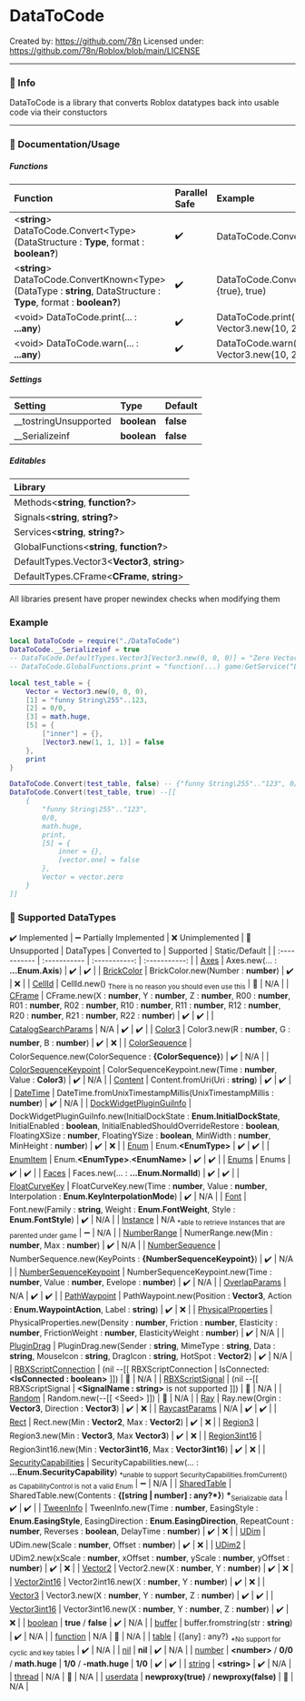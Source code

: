 # DataToCode
Created by: https://github.com/78n
Licensed under: https://github.com/78n/Roblox/blob/main/LICENSE
___
### 📄 Info
DataToCode is a library that converts Roblox datatypes back into usable code via their constuctors
___
### 🔨 Documentation/Usage

##### Functions
| Function | Parallel Safe | Example |
| :----------- | :----------- | :----------- |
| \<**string**\> DataToCode.Convert\<Type\>(DataStructure : **Type**, format : **boolean?**) | ✔️ | DataToCode.Convert({true}, true) |
| \<**string**\> DataToCode.ConvertKnown\<Type\>(DataType : **string**, DataStructure : **Type**, format : **boolean?**) | ✔️ | DataToCode.ConvertKnown("table", {true}, true)
| \<void\> DataToCode.print(... : **...any**) | ✔️ | DataToCode.print("example", 1, Vector3.new(10, 23, 9)) |
| \<void\> DataToCode.warn(... : **...any**) | ✔️ | DataToCode.warn("example", 1, Vector3.new(10, 23, 9)) |

##### Settings
| Setting | Type | Default |
| :----------- | :----------- | :----------- |
| __tostringUnsupported | **boolean** | **false** |
| __Serializeinf | **boolean** | **false** |

##### Editables
| Library |
| :----------- |
| Methods<**string**, **function?**> |
| Signals<**string**, **string?**> |
| Services<**string**, **string?**> |
| GlobalFunctions<**string**, **function?**> |
| DefaultTypes.Vector3<**Vector3**, **string**> |
| DefaultTypes.CFrame<**CFrame**, **string**> |

All libraries present have proper newindex checks when modifying them

### Example
```lua
local DataToCode = require("./DataToCode")
DataToCode.__Serializeinf = true
-- DataToCode.DefaultTypes.Vector3[Vector3.new(0, 0, 0)] = "Zero Vector"
-- DataToCode.GlobalFunctions.print = "function(...) game:GetService("LogService"):Print(...) end)"

local test_table = {
    Vector = Vector3.new(0, 0, 0),
    [1] = "funny String\255"..123,
    [2] = 0/0,
    [3] = math.huge,
    [5] = {
        ["inner"] = {},
        [Vector3.new(1, 1, 1)] = false
    },
    print
}

DataToCode.Convert(test_table, false) -- {"funny String\255".."123", 0/0, math.huge, print, [5] = {inner = {}, [vector.one] = false}, Vector = vector.zero}
DataToCode.Convert(test_table, true) --[[
    {
        "funny String\255".."123",
        0/0,
        math.huge,
        print,
        [5] = {
            inner = {},
            [vector.one] = false
        },
        Vector = vector.zero
    }
]]
```


### 🚧 Supported DataTypes
✔️ Implemented | ➖ Partially Implemented | ❌ Unimplemented | 🚫 Unsupported
| DataTypes | Converted to | Supported | Static/Default |
| :----------- | :----------- | :-----------: | :-----------: |
| [Axes](https://create.roblox.com/docs/reference/engine/datatypes/Axes) | Axes.new(... : **...Enum.Axis**) | ✔️ | ✔️ |
| [BrickColor](https://create.roblox.com/docs/reference/engine/datatypes/BrickColor) | BrickColor.new(Number : **number**) | ✔️ | ❌ |
| [CellId](https://devforum.roblox.com/t/nuke-the-cellid-datatype-low-priority-trivia/360115) | CellId.new() <sub>There is no reason you should even use this</sub> | 🚫 | N/A |
| [CFrame](https://create.roblox.com/docs/reference/engine/datatypes/CFrame) | CFrame.new(X : **number**, Y : **number**, Z : **number**, R00 : **number**, R01 : **number**, R02 : **number**, R10 : **number**, R11 : **number**, R12 : **number**, R20 : **number**, R21 : **number**, R22 : **number**) | ✔️ | ✔️ |
| [CatalogSearchParams](https://create.roblox.com/docs/reference/engine/datatypes/CatalogSearchParams) | N/A | ✔️ | ✔️ |
| [Color3](https://create.roblox.com/docs/reference/engine/datatypes/Color3) | Color3.new(R : **number**, G : **number**, B : **number**) | ✔️ | ❌ |
| [ColorSequence](https://create.roblox.com/docs/reference/engine/datatypes/ColorSequence) | ColorSequence.new(ColorSequence : **{ColorSequence}**) | ✔️ | N/A |
| [ColorSequenceKeypoint](https://create.roblox.com/docs/reference/engine/datatypes/ColorSequenceKeypoint) | ColorSequenceKeypoint.new(Time : **number**, Value : **Color3**) | ✔️ | N/A |
| [Content](https://create.roblox.com/docs/reference/engine/datatypes/Content) | Content.fromUri(Uri : **string**) | ✔️ | ✔️ |
| [DateTime](https://create.roblox.com/docs/reference/engine/datatypes/DateTime) | DateTime.fromUnixTimestampMillis(UnixTimestampMillis : **number**) | ✔️ | N/A |
| [DockWidgetPluginGuiInfo](https://create.roblox.com/docs/reference/engine/datatypes/DockWidgetPluginGuiInfo) | DockWidgetPluginGuiInfo.new(InitialDockState : **Enum.InitialDockState**, InitialEnabled : **boolean**, InitialEnabledShouldOverrideRestore : **boolean**, FloatingXSize : **number**, FloatingYSize : **boolean**, MinWidth : **number**, MinHeight : **number**) | ✔️ | ❌ |
| [Enum](https://create.roblox.com/docs/reference/engine/datatypes/Enum) | Enum.**\<EnumType\>** | ✔️ | ✔️ |
| [EnumItem](https://create.roblox.com/docs/reference/engine/datatypes/EnumItem) | Enum.**\<EnumType\>**.**\<EnumName\>** | ✔️ | ✔️ |
| [Enums](https://create.roblox.com/docs/reference/engine/datatypes/Enums) | Enums | ✔️ | ✔️ |
| [Faces](https://create.roblox.com/docs/reference/engine/datatypes/Faces) | Faces.new(... : **...Enum.NormalId**) | ✔️ | ✔️ |
| [FloatCurveKey](https://create.roblox.com/docs/reference/engine/datatypes/FloatCurveKey) | FloatCurveKey.new(Time : **number**, Value : **number**, Interpolation : **Enum.KeyInterpolationMode**) | ✔️ | N/A |
| [Font](https://create.roblox.com/docs/reference/engine/datatypes/Font) | Font.new(Family : **string**, Weight : **Enum.FontWeight**, Style : **Enum.FontStyle**) | ✔️ | N/A |
| [Instance](https://create.roblox.com/docs/reference/engine/datatypes/Instance) | N/A <sub>*able to retrieve Instances that are parented under game</sub> | ➖ | N/A |
| [NumberRange](https://create.roblox.com/docs/reference/engine/datatypes/NumberRange) | NumerRange.new(Min : **number**, Max : **number**) | ✔️ | N/A |
| [NumberSequence](https://create.roblox.com/docs/reference/engine/datatypes/NumberSequence) | NumberSequence.new(KeyPoints : **{NumberSequenceKeypoint}**) | ✔️ | N/A |
| [NumberSequenceKeypoint](https://create.roblox.com/docs/reference/engine/datatypes/NumberSequenceKeypoint) | NumberSequenceKeypoint.new(Time : **number**, Value : **number**, Evelope : **number**) | ✔️ | N/A |
| [OverlapParams](https://create.roblox.com/docs/reference/engine/datatypes/OverlapParams) | N/A | ✔️ | ✔️ |
| [PathWaypoint](https://create.roblox.com/docs/reference/engine/datatypes/PathWaypoint) | PathWaypoint.new(Position : **Vector3**, Action : **Enum.WaypointAction**, Label : **string**) | ✔️ | ❌ |
| [PhysicalProperties](https://create.roblox.com/docs/reference/engine/datatypes/PhysicalProperties) | PhysicalProperties.new(Density : **number**, Friction : **number**, Elasticity : **number**, FrictionWeight : **number**, ElasticityWeight : **number**) | ✔️ | N/A |
| [PluginDrag](https://create.roblox.com/docs/reference/engine/classes/Plugin#StartDrag) | PluginDrag.new(Sender : **string**, MimeType : **string**, Data : **string**, MouseIcon : **string**, DragIcon : **string**, HotSpot : **Vector2**) | ✔️ | N/A |
| [RBXScriptConnection](https://create.roblox.com/docs/reference/engine/datatypes/RBXScriptConnection) | (nil --\[\[ RBXScriptConnection \| IsConnected: **\<IsConnected : boolean\>** ]]) | 🚫 | N/A |
| [RBXScriptSignal](https://create.roblox.com/docs/reference/engine/datatypes/RBXScriptSignal) | (nil --\[\[ RBXScriptSignal \| **\<SignalName : string>** is not supported ]]) | 🚫 | N/A |
| [Random](https://create.roblox.com/docs/reference/engine/datatypes/Random) | Random.new(--\[\[ \<Seed\> ]]) | 🚫 | N/A |
| [Ray](https://create.roblox.com/docs/reference/engine/datatypes/Ray) | Ray.new(Orgin : **Vector3**, Direction : **Vector3**) | ✔️ | ❌ |
| [RaycastParams](https://create.roblox.com/docs/reference/engine/datatypes/RaycastParams) | N/A | ✔️ | ✔️ |
| [Rect](https://create.roblox.com/docs/reference/engine/datatypes/Rect) | Rect.new(Min : **Vector2**, Max : **Vector2**) | ✔️ | ❌ |
| [Region3](https://create.roblox.com/docs/reference/engine/datatypes/Region3) | Region3.new(Min : **Vector3**, Max **Vector3**) | ✔️ | ❌ |
| [Region3int16](https://create.roblox.com/docs/reference/engine/datatypes/Region3int16) | Region3int16.new(Min : **Vector3int16**, Max : **Vector3int16**) | ✔️ | ❌ |
| [SecurityCapabilities](https://create.roblox.com/docs/reference/engine/classes/Instance#Capabilities) | SecurityCapabilities.new(... : **...Enum.SecurityCapability**) <sub>*unable to support SecurityCapabilities.fromCurrent() as CapabilityControl is not a valid Enum</sub> | ➖ | N/A |
| [SharedTable](https://create.roblox.com/docs/reference/engine/datatypes/SharedTable) | SharedTable.new(Contents : **{[string \| number] : any?\*}**) **\***<sub>Serializable data</sub> | ✔️ | ✔️ |
| [TweenInfo](https://create.roblox.com/docs/reference/engine/datatypes/TweenInfo) | TweenInfo.new(Time : **number**, EasingStyle : **Enum.EasingStyle**, EasingDirection : **Enum.EasingDirection**, RepeatCount : **number**, Reverses : **boolean**, DelayTime : **number**) | ✔️ | ❌ |
| [UDim](https://create.roblox.com/docs/reference/engine/datatypes/UDim) | UDim.new(Scale : **number**, Offset : **number**) | ✔️ | ❌ |
| [UDim2](https://create.roblox.com/docs/reference/engine/datatypes/UDim2) | UDim2.new(xScale : **number**, xOffset : **number**, yScale : **number**, yOffset : **number**) | ✔️ | ❌ |
| [Vector2](https://create.roblox.com/docs/reference/engine/datatypes/Vector2) | Vector2.new(X : **number**, Y : **number**) | ✔️ | ❌ |
| [Vector2int16](https://create.roblox.com/docs/reference/engine/datatypes/Vector2int16) | Vector2int16.new(X : **number**, Y : **number**) | ✔️ | ❌ |
| [Vector3](https://create.roblox.com/docs/reference/engine/datatypes/Vector3) | Vector3.new(X : **number**, Y : **number**, Z : **number**) | ✔️ | ✔️ |
| [Vector3int16](https://create.roblox.com/docs/reference/engine/datatypes/Vector3int16) | Vector3int16.new(X : **number**, Y : **number**, Z : **number**) | ✔️ | ❌ |
| [boolean](https://create.roblox.com/docs/luau/booleans) | **true** / **false** | ✔️ | N/A |
| [buffer](https://create.roblox.com/docs/reference/engine/libraries/buffer) | buffer.fromstring(str : **string**) | ✔️ | N/A |
| [function](https://create.roblox.com/docs/luau/functions) | N/A | 🚫 | N/A |
| [table](https://create.roblox.com/docs/luau/table) | {[any] : any?} <sub>*No support for cyclic and key tables</sub> | ✔️ | N/A |
| [nil](https://create.roblox.com/docs/luau/nil) | **nil** | ✔️ | N/A |
| [number](https://create.roblox.com/docs/luau/numbers) | **\<number\>** / **0/0** / **math.huge** \| **1/0** / **-math.huge** \| **1/0** | ✔️ | ✔️ |
| [string](https://create.roblox.com/docs/luau/strings) | **\<string\>** | ✔️ | N/A |
| [thread](https://create.roblox.com/docs/reference/engine/libraries/coroutine) | N/A | 🚫 | N/A |
| [userdata](https://create.roblox.com/docs/luau/userdata) | **newproxy(true)** / **newproxy(false)** | 🚫 | N/A |
